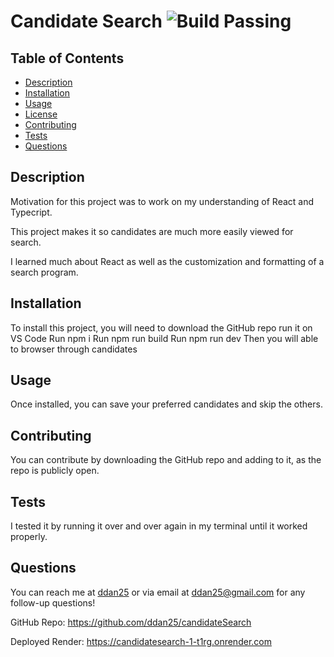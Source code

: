 # Candidate Search ![Build Passing](https://img.shields.io/badge/Build_Passing-green)

## Table of Contents
- [Description](#description)
- [Installation](#installation)
- [Usage](#usage)
- [License](#license)
- [Contributing](#contributing)
- [Tests](#tests)
- [Questions](#questions)

## Description
Motivation for this project was to work on my understanding of React and Typecript.

This project makes it so candidates are much more easily viewed for search.

I learned much about React as well as the customization and formatting of a search program.

## Installation
To install this project, you will need to download the GitHub repo
run it on VS Code
Run npm i
Run npm run build
Run npm run dev
Then you will able to browser through candidates

## Usage
Once installed, you can save your preferred candidates and skip the others.

## Contributing
You can contribute by downloading the GitHub repo and adding to it, as the repo is publicly open.

## Tests
I tested it by running it over and over again in my terminal until it worked properly.

## Questions
You can reach me at [ddan25](https://github.com/ddan25) or via email at ddan25@gmail.com for any follow-up questions!

GitHub Repo: https://github.com/ddan25/candidateSearch

Deployed Render: https://candidatesearch-1-t1rg.onrender.com